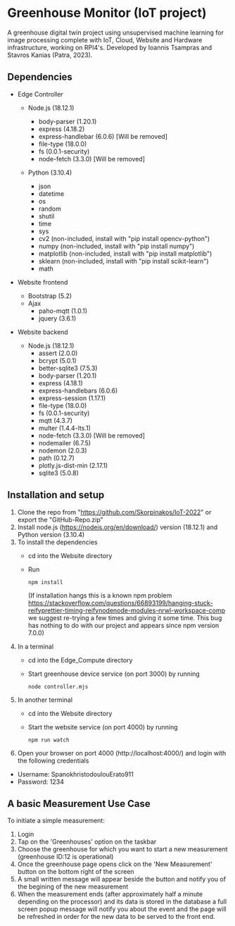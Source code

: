 # Greenhouse Monitor (IoT project)
A greenhouse digital twin project using unsupervised machine learning for image processing complete with IoT, Cloud, Website and Hardware infrastructure, working on RPI4's.
Developed by Ioannis Tsampras and Stavros Kanias (Patra, 2023).

## Dependencies

+ Edge Controller
  + Node.js (18.12.1)
    - body-parser (1.20.1)
    - express (4.18.2)
    - express-handlebar (6.0.6) [Will be removed]
    - file-type (18.0.0)
    - fs (0.0.1-security)
    - node-fetch (3.3.0) [Will be removed]
    
  + Python (3.10.4)
    - json
    - datetime
    - os
    - random
    - shutil
    - time
    - sys
    - cv2 (non-included, install with "pip install opencv-python")
    - numpy (non-included, install with "pip install numpy")
    - matplotlib (non-included, install with "pip install matplotlib")
    - sklearn (non-included, install with "pip install scikit-learn")
    - math
    
    
  
+ Website frontend  

  + Bootstrap (5.2)
  + Ajax
    - paho-mqtt (1.0.1)
    - jquery (3.6.1)
    
+ Website backend

  + Node.js (18.12.1)
    - assert (2.0.0)
    - bcrypt (5.0.1)
    - better-sqlite3 (7.5.3)
    - body-parser (1.20.1)
    - express (4.18.1)
    - express-handlebars (6.0.6)
    - express-session (1.17.1)
    - file-type (18.0.0)
    - fs (0.0.1-security)
    - mqtt (4.3.7)
    - multer (1.4.4-lts.1)
    - node-fetch (3.3.0) [Will be removed]
    - nodemailer (6.7.5)
    - nodemon (2.0.3)
    - path (0.12.7)
    - plotly.js-dist-min (2.17.1)
    - sqlite3 (5.0.8)

## Installation and setup

1) Clone the repo from "https://github.com/Skorpinakos/IoT-2022" or export the "GitHub-Repo.zip" 
2) Install node.js (https://nodejs.org/en/download/) version (18.12.1) and Python version (3.10.4)
3) To install the dependencies 
   + cd into the Website directory
   + Run
  
      ```
      npm install
      ```
      (If installation hangs this is a known npm problem https://stackoverflow.com/questions/66893199/hanging-stuck-reifyprettier-timing-reifynodenode-modules-nrwl-workspace-comp we suggest re-trying a few times and giving it some time. This bug has nothing to do with our project and appears since npm version 7.0.0)
4) In a terminal 
   + cd into the Edge_Compute directory
   + Start greenhouse device service (on port 3000) by running

      ```
      node controller.mjs
      ```
5) In another terminal 
   + cd into the Website directory
   + Start the website service (on port 4000) by running
  
      ```
      npm run watch
      ```
6) Open your browser on port 4000 (http://localhost:4000/) and login with the following credentials

  + Username: SpanokhristodoulouErato911
  + Password: 1234

## A basic Measurement Use Case

To initiate a simple measurement:

1) Login
2) Tap on the 'Greenhouses' option on the taskbar
3) Choose the greenhouse for which you want to start a new measurement (greenhouse ID:12 is operational)
4) Once the greenhouse page opens click on the 'New Measurement' button on the bottom right of the screen
5) A small written message will appear beside the button and notify you of the begining of the new measurement
6) When the measurement ends (after approximately half a minute depending on the processor) and its data is stored in the database a full screen popup message will notify you about the event and the page will be refreshed in order for the new data to be served to the front end.
